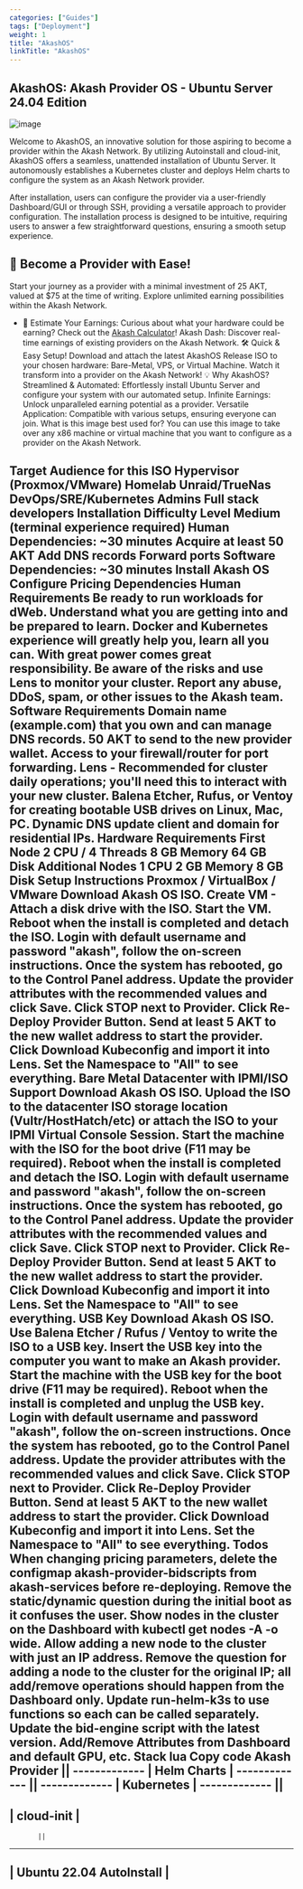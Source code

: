```yaml
---
categories: ["Guides"]
tags: ["Deployment"]
weight: 1
title: "AkashOS"
linkTitle: "AkashOS"
---
```


## AkashOS: Akash Provider OS - Ubuntu Server 24.04 Edition

![image](/docs/assets/akashos.png)

Welcome to AkashOS, an innovative solution for those aspiring to become a provider within the Akash Network. By utilizing Autoinstall and cloud-init, AkashOS offers a seamless, unattended installation of Ubuntu Server. It autonomously establishes a Kubernetes cluster and deploys Helm charts to configure the system as an Akash Network provider.

After installation, users can configure the provider via a user-friendly Dashboard/GUI or through SSH, providing a versatile approach to provider configuration. The installation process is designed to be intuitive, requiring users to answer a few straightforward questions, ensuring a smooth setup experience.

## 🌟 Become a Provider with Ease!

Start your journey as a provider with a minimal investment of 25 AKT, valued at $75 at the time of writing. Explore unlimited earning possibilities within the Akash Network.

-  🧮 Estimate Your Earnings: Curious about what your hardware could be earning? Check out the [Akash Calculator](https://akashcalcualtor.com)!
Akash Dash: Discover real-time earnings of existing providers on the Akash Network.
🛠 Quick & Easy Setup!
Download and attach the latest AkashOS Release ISO to your chosen hardware: Bare-Metal, VPS, or Virtual Machine.
Watch it transform into a provider on the Akash Network!
💡 Why AkashOS?
Streamlined & Automated: Effortlessly install Ubuntu Server and configure your system with our automated setup.
Infinite Earnings: Unlock unparalleled earning potential as a provider.
Versatile Application: Compatible with various setups, ensuring everyone can join.
What is this image best used for?
You can use this image to take over any x86 machine or virtual machine that you want to configure as a provider on the Akash Network.

Target Audience for this ISO
Hypervisor (Proxmox/VMware)
Homelab
Unraid/TrueNas
DevOps/SRE/Kubernetes Admins
Full stack developers
Installation Difficulty Level
Medium (terminal experience required)
Human Dependencies: ~30 minutes
Acquire at least 50 AKT
Add DNS records
Forward ports
Software Dependencies: ~30 minutes
Install Akash OS
Configure Pricing
Dependencies
Human Requirements
Be ready to run workloads for dWeb. Understand what you are getting into and be prepared to learn.
Docker and Kubernetes experience will greatly help you, learn all you can.
With great power comes great responsibility. Be aware of the risks and use Lens to monitor your cluster.
Report any abuse, DDoS, spam, or other issues to the Akash team.
Software Requirements
Domain name (example.com) that you own and can manage DNS records.
50 AKT to send to the new provider wallet.
Access to your firewall/router for port forwarding.
Lens - Recommended for cluster daily operations; you'll need this to interact with your new cluster.
Balena Etcher, Rufus, or Ventoy for creating bootable USB drives on Linux, Mac, PC.
Dynamic DNS update client and domain for residential IPs.
Hardware Requirements
First Node
2 CPU / 4 Threads
8 GB Memory
64 GB Disk
Additional Nodes
1 CPU
2 GB Memory
8 GB Disk
Setup Instructions
Proxmox / VirtualBox / VMware
Download Akash OS ISO.
Create VM - Attach a disk drive with the ISO.
Start the VM.
Reboot when the install is completed and detach the ISO.
Login with default username and password "akash", follow the on-screen instructions.
Once the system has rebooted, go to the Control Panel address.
Update the provider attributes with the recommended values and click Save.
Click STOP next to Provider.
Click Re-Deploy Provider Button.
Send at least 5 AKT to the new wallet address to start the provider.
Click Download Kubeconfig and import it into Lens. Set the Namespace to "All" to see everything.
Bare Metal Datacenter with IPMI/ISO Support
Download Akash OS ISO.
Upload the ISO to the datacenter ISO storage location (Vultr/HostHatch/etc) or attach the ISO to your IPMI Virtual Console Session.
Start the machine with the ISO for the boot drive (F11 may be required).
Reboot when the install is completed and detach the ISO.
Login with default username and password "akash", follow the on-screen instructions.
Once the system has rebooted, go to the Control Panel address.
Update the provider attributes with the recommended values and click Save.
Click STOP next to Provider.
Click Re-Deploy Provider Button.
Send at least 5 AKT to the new wallet address to start the provider.
Click Download Kubeconfig and import it into Lens. Set the Namespace to "All" to see everything.
USB Key
Download Akash OS ISO.
Use Balena Etcher / Rufus / Ventoy to write the ISO to a USB key.
Insert the USB key into the computer you want to make an Akash provider.
Start the machine with the USB key for the boot drive (F11 may be required).
Reboot when the install is completed and unplug the USB key.
Login with default username and password "akash", follow the on-screen instructions.
Once the system has rebooted, go to the Control Panel address.
Update the provider attributes with the recommended values and click Save.
Click STOP next to Provider.
Click Re-Deploy Provider Button.
Send at least 5 AKT to the new wallet address to start the provider.
Click Download Kubeconfig and import it into Lens. Set the Namespace to "All" to see everything.
Todos
When changing pricing parameters, delete the configmap akash-provider-bidscripts from akash-services before re-deploying.
Remove the static/dynamic question during the initial boot as it confuses the user.
Show nodes in the cluster on the Dashboard with kubectl get nodes -A -o wide.
Allow adding a new node to the cluster with just an IP address.
Remove the question for adding a node to the cluster for the original IP; all add/remove operations should happen from the Dashboard only.
Update run-helm-k3s to use functions so each can be called separately.
Update the bid-engine script with the latest version.
Add/Remove Attributes from Dashboard and default GPU, etc.
Stack
lua
Copy code
     Akash Provider
           ||
     -------------
    | Helm Charts |
     -------------
           ||
     -------------
   |  Kubernetes  |
     -------------
           ||
  -----------------------
|     cloud-init         |
  -----------------------
           ||
  -------------------------
|  Ubuntu 22.04 AutoInstall |
  --------------------------